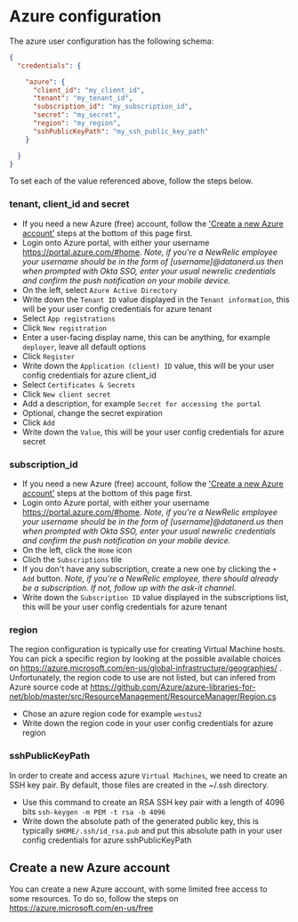# Azure configuration

The azure user configuration has the following schema:

```json
{
  "credentials": {

    "azure": {
      "client_id": "my_client_id",
      "tenant": "my_tenant_id",
      "subscription_id": "my_subscription_id",
      "secret": "my_secret",
      "region": "my_region",
      "sshPublicKeyPath": "my_ssh_public_key_path"
    }

  }
}
```

To set each of the value referenced above, follow the steps below.

### tenant, client_id and secret

* If you need a new Azure (free) account, follow the ['Create a new Azure account'](#Create-a-new-Azure-account) steps at the bottom of this page first.
* Login onto Azure portal, with either your username https://portal.azure.com/#home.
_Note, if you're a NewRelic employee your username should be in the form of [username]@datanerd.us then when prompted with Okta SSO, enter your usual newrelic credentials and confirm the push notification on your mobile device._
* On the left, select `Azure Active Directory`
* Write down the `Tenant ID` value displayed in the `Tenant information`, this will be your user config credentials for azure tenant
* Select `App registrations`
* Click `New registration`
* Enter a user-facing display name, this can be anything, for example `deployer`, leave all default options
* Click `Register`
* Write down the `Application (client) ID` value, this will be your user config credentials for azure client_id
* Select `Certificates & Secrets`
* Click `New client secret`
* Add a description, for example `Secret for accessing the portal`
* Optional, change the secret expiration
* Click `Add`
* Write down the `Value`, this will be your user config credentials for azure secret

### subscription_id

* If you need a new Azure (free) account, follow the ['Create a new Azure account'](#Create-a-new-Azure-account) steps at the bottom of this page first.
* Login onto Azure portal, with either your username https://portal.azure.com/#home.
_Note, if you're a NewRelic employee your username should be in the form of [username]@datanerd.us then when prompted with Okta SSO, enter your usual newrelic credentials and confirm the push notification on your mobile device._
* On the left, click the `Home` icon
* Clich the `Subscriptions` tile
* If you don't have any subscription, create a new one by clicking the `+ Add` button.
_Note, if you're a NewRelic employee, there should already be a subscription. If not, follow up with the ask-it channel._
* Write down the `Subscription ID` value displayed in the subscriptions list, this will be your user config credentials for azure tenant

### region

The region configuration is typically use for creating Virtual Machine hosts. You can pick a specific region by looking at the possible available choices on https://azure.microsoft.com/en-us/global-infrastructure/geographies/ .
Unfortunately, the region code to use are not listed, but can infered from Azure source code at https://github.com/Azure/azure-libraries-for-net/blob/master/src/ResourceManagement/ResourceManager/Region.cs

* Chose an azure region code for example `westus2`
* Write down the region code in your user config credentials for azure region

### sshPublicKeyPath

In order to create and access azure `Virtual Machines`, we need to create an SSH key pair. By default, those files are created in the ~/.ssh directory.

* Use this command to create an RSA SSH key pair with a length of 4096 bits `ssh-keygen -m PEM -t rsa -b 4096`
* Write down the absolute path of the generated public key, this is typically `$HOME/.ssh/id_rsa.pub` and put this absolute path in your user config credentials for azure sshPublicKeyPath

## Create a new Azure account

You can create a new Azure account, with some limited free access to some resources. To do so, follow the steps on https://azure.microsoft.com/en-us/free
